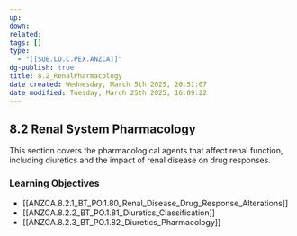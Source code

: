 ```yaml
---
up: 
down: 
related: 
tags: []
type:
  - "[[SUB.LO.C.PEX.ANZCA]]"
dg-publish: true
title: 8.2_RenalPharmacology
date created: Wednesday, March 5th 2025, 20:51:07
date modified: Tuesday, March 25th 2025, 16:09:22
---
```


## 8.2 Renal System Pharmacology

This section covers the pharmacological agents that affect renal function, including diuretics and the impact of renal disease on drug responses.

### Learning Objectives

- [[ANZCA.8.2.1_BT_PO.1.80_Renal_Disease_Drug_Response_Alterations]]
- [[ANZCA.8.2.2_BT_PO.1.81_Diuretics_Classification]]
- [[ANZCA.8.2.3_BT_PO.1.82_Diuretics_Pharmacology]]
